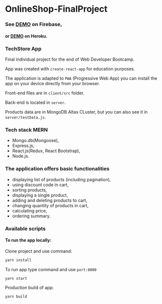 # OnlineShop-FinalProject 
### See [DEMO](https://techstore-5850f.firebaseapp.com/) on Firebase,
#### or [DEMO](https://techstore-onlineshop.herokuapp.com) on Heroku.

### TechStore App
Final individual project for the end of Web Developer Bootcamp. 

App was created with `create-react-app` for education purposes. 

The application is adapted to `PWA` (Progressive Web App) you can install the app on your device directly from your browser.

Front-end files are in `client/src` folder.

Back-end is located in `server`. 

Products data are in MongoDB Altas CLuster, but you can also see it in `server/testData.js`.
### Tech stack MERN
* Mongo.db(Mongoose), 
* Express.js, 
* React.js(Redux, React Bootstrap), 
* Node.js.

### The application offers basic functionalities
- displaying list of products (including pagination),
- using discount code in cart,
- sorting products,
- displaying a single product,
- adding and deleting products to cart,
- changing quantity of products in cart,
- calculating price,
- ordering summary.

### Available scripts
#### To run the app locally:

Clone project and use command:
```bash
yarn install
```
To run app type command and use `port:8000`
```bash
yarn start
```
Production build of app:
```bash
yarn build
```
